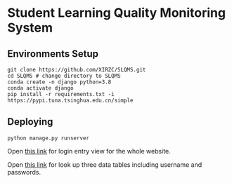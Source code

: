 # Student Learning Quality Monitoring System

## Environments Setup

```
git clone https://github.com/XIRZC/SLQMS.git
cd SLQMS # change directory to SLQMS
conda create -n django python=3.8
conda activate django
pip install -r requirements.txt -i https://pypi.tuna.tsinghua.edu.cn/simple
```

## Deploying

```
python manage.py runserver
```
 
Open [this link](http://127.0.0.1:8000/login/) for login entry view for the whole website.

Open [this link](http://127.0.0.1:8000/) for look up three data tables including username and passwords.